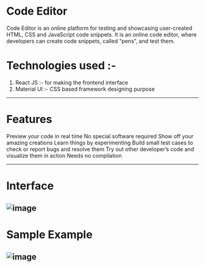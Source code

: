 # Code Editor

    
     
Code Editor is an online platform for testing and showcasing user-created HTML, CSS and JavaScript code snippets. It is an online code editor, where developers can create code snippets, called “pens”, and test them.

# Technologies used :-
1. React JS :- for making the frontend interface
2. Material UI :-  CSS based  framework designing purpose

--------------------------------------------------------

# Features
Preview your code in real time
No special software required
Show off your amazing creations
Learn things by experimenting
Build small test cases to check or report bugs and resolve them
Try out other developer’s code and visualize them in action
Needs no compilation


--------------------------------------------------------

# Interface 
![image](https://user-images.githubusercontent.com/100554023/235701443-31792168-de32-4079-be41-95adf4c9c28a.png)
--------------------------------------------------------

# Sample Example
![image](https://user-images.githubusercontent.com/100554023/235701593-fc1b8c3d-a78a-494c-96ee-8f6430988f65.png)
--------------------------------------------------------





